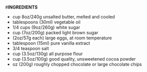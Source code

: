 #**INGREDIENTS**
* cup 8oz/240g unsalted butter, melted and cooled
* tablespoons (30ml) vegetable oil
* 1/4 cups (9oz/260g) white sugar
* cup (7oz/200g) packed light brown sugar
* (2oz/57g each) large eggs, at room temperature
* tablespoon (15ml) pure vanilla extract
* 3/4 teaspoon salt
* cup (3.5oz/130g) all purpose flour
* cup (3.5oz/100g) good quality, unsweetened cocoa powder
* oz (200g) roughly chopped chocolate or large chocolate chips